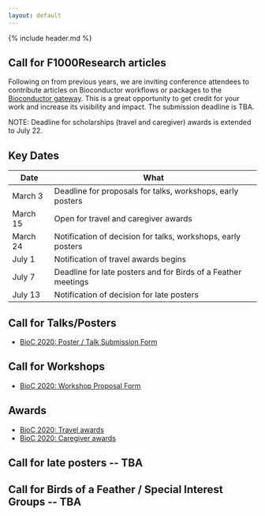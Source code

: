 ```yaml
---
layout: default
---
```


{% include header.md %}

## Call for F1000Research articles

Following on from previous years, we are inviting conference attendees to
contribute articles on Bioconductor workflows or packages to the [Bioconductor
gateway](https://f1000research.com/gateways/bioconductor/about-this-gateway). This is a great opportunity to get credit for your work and increase
its visibility and impact. The submission deadline is TBA.

NOTE: Deadline for scholarships (travel and caregiver) awards is extended to July 22. 

## Key Dates

| Date     | What |
| -------- | -------------------------------------- |
| March 3  | Deadline for proposals for talks, workshops, early posters |
| March 15 | Open for travel and caregiver awards
| March 24 | Notification of decision for talks, workshops, early posters |
| July 1   | Notification of travel awards begins |
| July 7   | Deadline for late posters and for Birds of a Feather meetings |
| July 13  | Notification of decision for late posters |

## Call for Talks/Posters

- [BioC 2020: Poster / Talk Submission Form](https://docs.google.com/forms/d/e/1FAIpQLSfMdX7Oo3C6gDMdNhgZ2x_vkCMVCcYbmjldUvcaILQv63Hjcw/viewform)

## Call for Workshops

- [BioC 2020: Workshop Proposal Form](https://docs.google.com/forms/d/e/1FAIpQLSce0VNXf4j27Ftu-wbI53ibTtLJxak4zLDCXyKZDdUU9QY7Rg/viewform)

## Awards

* [BioC 2020: Travel awards](./scholarships.md)
* [BioC 2020: Caregiver awards](./caregiver-awards.md)

## Call for late posters -- TBA

## Call for Birds of a Feather / Special Interest Groups -- TBA


